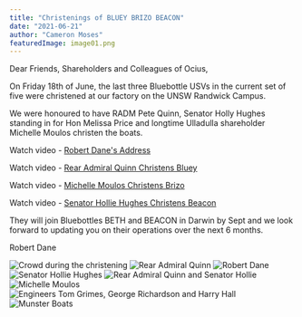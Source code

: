 ```yaml
---
title: "Christenings of BLUEY BRIZO BEACON"
date: "2021-06-21"
author: "Cameron Moses"
featuredImage: image01.png
---
```


Dear Friends, Shareholders and Colleagues of Ocius,

On Friday 18th of June, the last three Bluebottle USVs in the current set of five were christened at our factory on the UNSW Randwick Campus. 

We were honoured to have RADM Pete Quinn, Senator Holly Hughes standing in for Hon Melissa Price and longtime Ulladulla shareholder Michelle Moulos christen the boats.


Watch video - [Robert Dane's Address](https://youtu.be/tfZA_KvahKM)

Watch video - [Rear Admiral Quinn Christens Bluey](https://youtu.be/g7E2HOFkhsc)

Watch video - [Michelle Moulos Christens Brizo](https://youtu.be/yPB_7lOBqdo)

Watch video - [Senator Hollie Hughes Christens Beacon](https://youtu.be/wqe9WhGWRq8)


They will join Bluebottles BETH and BEACON in Darwin by Sept and we look forward to updating you on their operations over the next 6 months.

Robert Dane


![Crowd during the christening](image01.jpg)
![Rear Admiral Quinn](image02.jpg)
![Robert Dane](image03.jpg)
![Senator Hollie Hughes](image04.jpg)
![Rear Admiral Quinn and Senator Hollie](image05.jpg)
![Michelle Moulos](image06.jpg)
![Engineers Tom Grimes, George Richardson and Harry Hall](image07.jpg)
![Munster Boats](image08.jpg)
